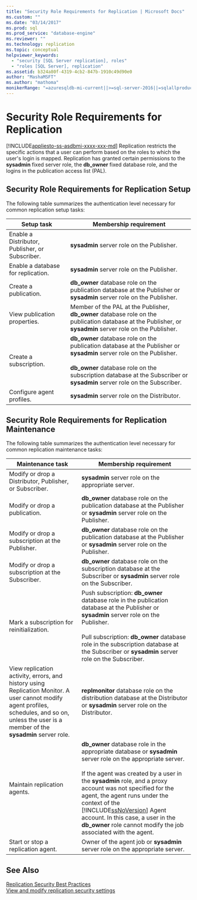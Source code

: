 ```yaml
---
title: "Security Role Requirements for Replication | Microsoft Docs"
ms.custom: ""
ms.date: "03/14/2017"
ms.prod: sql
ms.prod_service: "database-engine"
ms.reviewer: ""
ms.technology: replication
ms.topic: conceptual
helpviewer_keywords: 
  - "security [SQL Server replication], roles"
  - "roles [SQL Server], replication"
ms.assetid: b324a80f-4319-4cb2-847b-1910c49d90e0
author: "MashaMSFT"
ms.author: "mathoma"
monikerRange: "=azuresqldb-mi-current||>=sql-server-2016||=sqlallproducts-allversions"
---
```

# Security Role Requirements for Replication
[!INCLUDE[appliesto-ss-asdbmi-xxxx-xxx-md](../../../includes/appliesto-ss-asdbmi-xxxx-xxx-md.md)]
  Replication restricts the specific actions that a user can perform based on the roles to which the user's login is mapped. Replication has granted certain permissions to the **sysadmin** fixed server role, the **db_owner** fixed database role, and the logins in the publication access list (PAL).  
  
## Security Role Requirements for Replication Setup  
 The following table summarizes the authentication level necessary for common replication setup tasks:  
  
|Setup task|Membership requirement|  
|----------------|----------------------------|  
|Enable a Distributor, Publisher, or Subscriber.|**sysadmin** server role on the Publisher.|  
|Enable a database for replication.|**sysadmin** server role on the Publisher.|  
|Create a publication.|**db_owner** database role on the publication database at the Publisher or **sysadmin** server role on the Publisher.|  
|View publication properties.|Member of the PAL at the Publisher, **db_owner** database role on the publication database at the Publisher, or **sysadmin** server role on the Publisher.|  
|Create a subscription.|**db_owner** database role on the publication database at the Publisher or **sysadmin** server role on the Publisher.<br /><br /> **db_owner** database role on the subscription database at the Subscriber or **sysadmin** server role on the Subscriber.|  
|Configure agent profiles.|**sysadmin** server role on the Distributor.|  
  
## Security Role Requirements for Replication Maintenance  
 The following table summarizes the authentication level necessary for common replication maintenance tasks:  
  
|Maintenance task|Membership requirement|  
|----------------------|----------------------------|  
|Modify or drop a Distributor, Publisher, or Subscriber.|**sysadmin** server role on the appropriate server.|  
|Modify or drop a publication.|**db_owner** database role on the publication database at the Publisher or **sysadmin** server role on the Publisher.|  
|Modify or drop a subscription at the Publisher.|**db_owner** database role on the publication database at the Publisher or **sysadmin** server role on the Publisher.|  
|Modify or drop a subscription at the Subscriber.|**db_owner** database role on the subscription database at the Subscriber or **sysadmin** server role on the Subscriber.|  
|Mark a subscription for reinitialization.|Push subscription: **db_owner** database role in the publication database at the Publisher or **sysadmin** server role on the Publisher.<br /><br /> Pull subscription: **db_owner** database role in the subscription database at the Subscriber or **sysadmin** server role on the Subscriber.|  
|View replication activity, errors, and history using Replication Monitor. A user cannot modify agent profiles, schedules, and so on, unless the user is a member of the **sysadmin** server role.|**replmonitor** database role on the distribution database at the Distributor or **sysadmin** server role on the Distributor.|  
|Maintain replication agents.|**db_owner** database role in the appropriate database or **sysadmin** server role on the appropriate server.<br /><br /> If the agent was created by a user in the **sysadmin** role, and a proxy account was not specified for the agent, the agent runs under the context of the [!INCLUDE[ssNoVersion](../../../includes/ssnoversion-md.md)] Agent account. In this case, a user in the **db_owner** role cannot modify the job associated with the agent.|  
|Start or stop a replication agent.|Owner of the agent job or **sysadmin** server role on the appropriate server.|  
  
## See Also  
 [Replication Security Best Practices](../../../relational-databases/replication/security/replication-security-best-practices.md)   
 [View and modify replication security settings](../../../relational-databases/replication/security/view-and-modify-replication-security-settings.md)  
  
  
